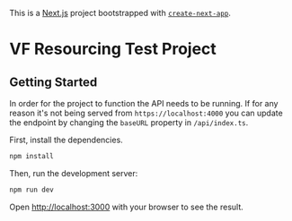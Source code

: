 This is a [Next.js](https://nextjs.org/) project bootstrapped with [`create-next-app`](https://github.com/vercel/next.js/tree/canary/packages/create-next-app).

# VF Resourcing Test Project

## Getting Started

In order for the project to function the API needs to be running. If for any reason it's not being served from
`https://localhost:4000` you can update the endpoint by changing the `baseURL` property in `/api/index.ts`.

First, install the dependencies.

```bash
npm install
```

Then, run the development server:

```bash
npm run dev
```

Open [http://localhost:3000](http://localhost:3000) with your browser to see the result.
